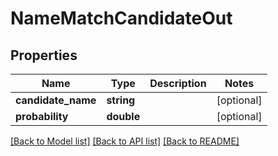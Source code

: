 # NameMatchCandidateOut

## Properties
Name | Type | Description | Notes
------------ | ------------- | ------------- | -------------
**candidate_name** | **string** |  | [optional] 
**probability** | **double** |  | [optional] 

[[Back to Model list]](../README.md#documentation-for-models) [[Back to API list]](../README.md#documentation-for-api-endpoints) [[Back to README]](../README.md)


